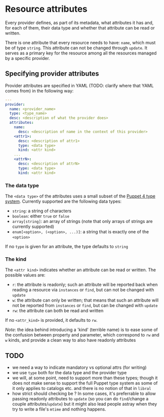 # Resource attributes

Every provider defines, as part of its metadata, what attributes it has
and, for each of them, their data type and whether that attribute can be
read or written.

There is one attribute that every resource needs to have: `name`, which
must be of type `string`. This attribute can not be changed through
`update`. It serves as a primary key for the resource among all the
resources managed by a specific provider.

## Specifying provider attributes

Provider attributes are specified in YAML (TODO: clarify where that YAML
comes from) in the following way:

```yaml
---
provider:
  name: <provider_name>
  type: <type_name>
  desc: <description of what the provider does>
  attributes:
    name:
      desc: <description of name in the context of this provider>
    <attr1>:
      desc: <description of attr1>
      type: <data type>
      kind: <attr kind>
    ...
    <attrN>:
      desc: <description of attrN>
      type: <data type>
      kind: <attr kind>
```

### The data type
The `<data type>` of the attributes uses a small subset of the [Puppet 4
type system](https://docs.puppet.com/puppet/latest/lang_data_type.html). Currently
supported are the following data types:

* `string`: a string of characters
* `boolean`: either `true` or `false`
* `array[string]`: an array of strings (note that only arrays of strings
  are currently supported)
* `enum[<option>, (<option>, ...)]`: a string that is exactly one of the
  `<option>`

If no `type` is given for an attribute, the type defaults to `string`

### The kind

The `<attr kind>` indicates whether an attribute can be read or
written. The possible values are:

* `r`: the attribute is readonly; such an attribute will be reported back
  when reading a resource via `instances` or `find`, but can not be changed
  with `update`
* `w`: the attribute can only be written; that means that such an attribute
  will not be reported from `instances` or `find`, but can be changed with
  `update`
* `rw`: the attribute can both be read and written

If no `<attr_kind>` is provided, it defaults to `rw`.

*Note*: the idea behind introducing a 'kind' (terrible name) is to ease
some of the confusion between property and parameter, which correspond to
`rw` and `w` kinds, and provide a clean way to also have readonly
attributes

## TODO

* we need a way to indicate mandatory vs optional attrs (for writing)
* we use `type` both for the data type and the provider type
* we will, at some point, need to support more than these types; though it
  does not make sense to support the full Puppet type system as some of it
  only applies to catalogs etc. and there is no notion of that in `libral`
* how strict should checking be ? In some cases, it's preferrable to allow
  passing readonly attributes to `update` (so you can do `find`/change a
  couple attributes/`update`) but it might also lead people astray when
  they try to write a file's `mtime` and nothing happens.
